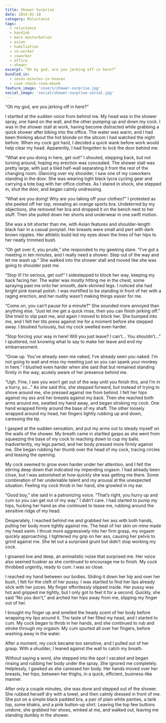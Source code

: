 ```yaml
---
title: Shower Surprise
date: 2014-01-10
category: Reluctance
tags:
  - reluctance
  - handjob
  - male masturbation
  - asian
  - humiliation
  - co-worker
  - coworker
  - office
  - shower
excerpt: “Oh my god, are you jerking off in here?”
bundled_in:
  - seven-minutes-in-heaven
  - coat-check-room-ebook
feature_image: 'covers/shower-surprise.jpg'
social_image: 'social/shower-surprise-social.jpg'
---
```


“Oh my god, are you jerking off in here?”

I startled at the sudden voice from behind me. My head was in the shower spray, one hand on the wall, and the other pumping up and down my cock. I was in the shower stall at work, having become distracted while grabbing a quick shower after biking into the office. The water was warm, and I had been thinking about the hot blonde on the sitcom I had watched the night before. When my cock got hard, I decided a quick wank before work would help clear my head. Apparently, I had forgotten to lock the door behind me.

“What are you doing in here, get out!” I shouted, stepping back, but not turning around, hoping my erection was concealed. The shower stall was pretty large, with just a tiled half-wall separating it from the rest of the changing room. Glancing over my shoulder, I saw one of my coworkers standing in the door. She was wearing tight black lycra cycling gear and carrying a tote bag with her office clothes. As I stared in shock, she stepped in, shut the door, and began calmly undressing.

“What are you doing! Why are you taking off your clothes?” I protested as she peeled off her top, revealing an orange sports bra. Undeterred by my objections, she removed her bra and dropped it on the bench next to her stuff. Then she pulled down her shorts and underwear in one swift motion.

She was a bit shorter than me, with Asian features and shoulder-length black hair in a casual ponytail. Her breasts were small and pert with dark brown nipples. Her athletic build led my eyes down the lines of her hips to her neatly trimmed bush.

“Oh get over it, you prude,” she responded to my gawking stare. “I’ve got a meeting in ten minutes, and I really need a shower. Step out of the way and let me wash up.” She walked into the shower stall and moved like she was going to shoulder past me.

“Stop it! I’m serious, get out!” I sidestepped to block her way, keeping my back facing her. The water was mostly hitting me in the chest, some spraying past me onto her smooth, dark-skinned legs. I noticed she had bright pink toenail polish. I was mortified to be standing in front of her with a raging erection, and her nudity wasn’t making things easier for me.

“Come on, you can’t pause for a minute?” She sounded more annoyed than anything else. “Just let me get a quick rinse, then you can finish jerking off.” She tried to slip past me, and again I moved to block her. She bumped into me, and I felt her tits press against me for a moment before she stepped away. I blushed furiously, but my cock swelled even harder.

“Stop forcing your way in here! Will you just leave? I can’t… You shouldn’t…” I sputtered, not knowing what to say to make her leave and end my embarrassment.

“Grow up. You’ve already seen me naked, I’ve already seen you naked. I’m not going to wait and miss my meeting just so you can spank your monkey in here.” I blushed even harder when she said that but remained standing firmly in the way, acutely aware of her presence behind me.

“Ugh. Fine, I see you won’t get out of the way until you finish this, and I’m in a hurry, so…” As she said this, she stepped forward, but instead of trying to shove around me, she pressed against me from behind. I felt her hips against my ass and her breasts against my back. Then she reached both arms around me, swatted my hand away, and began stroking my cock. One hand wrapped firmly around the base of my shaft. The other loosely wrapped around my head, her fingers lightly rubbing up and down, caressing the tip.

I gasped at the sudden sensation, and put my arms out to steady myself on the walls of the shower. My breath came in startled gasps as she went from squeezing the base of my cock to reaching down to cup my balls. Inadvertently, my legs parted, and her body pressed more firmly against me. She began rubbing her thumb over the head of my cock, tracing circles and teasing the opening.

My cock seemed to grow even harder under her attention, and I felt the stirring deep down that indicated my impending orgasm. I had already been close, but I was astonished at how quickly she was getting me there. Some combination of her undeniable talent and my arousal at the unexpected situation. Feeling my cock throb in her hand, she growled in my ear.

“Good boy,” she said in a patronizing voice. “That’s right, you hurry up and cum so you can get out of my way.” I didn’t care. I had started to pump my hips, fucking her hand as she continued to tease me, rubbing around the sensitive ridge of my head.

Desperately, I reached behind me and grabbed her ass with both hands, pulling her body more tightly against me. The heat of her skin on mine made my head swim. I thrust more aggressively into her firm grasp, my orgasm quickly approaching. I tightened my grip on her ass, causing her pelvis to grind against me. She let out a surprised grunt but didn’t stop working my cock.

I groaned low and deep, an animalistic noise that surprised me. Her voice also seemed huskier as she continued to encourage me to finish. My cock throbbed urgently, ready to cum. I was so close.

I reached my hand between our bodies. Sliding it down her hip and over her bush, I felt for the cleft of her pussy. I was startled to find her lips already slick with her juices. My finger effortlessly slipped inside. Her pussy was hot and gripped me tightly, but I only got to feel it for a second. Quickly, she said “No you don’t,” and arched her hips away from me, slipping my finger out of her.

I brought my finger up and smelled the heady scent of her body before wrapping my lips around it. The taste of her filled my head, and I started to cum. My cock began to throb in her hands, and she continued to rub and stroke through my orgasm. My cum spurted all over her fingers, before washing away in the water.

After a moment, my cock became too sensitive, and I pulled out of her grasp. With a shudder, I leaned against the wall to catch my breath.

Without saying a word, she stepped into the spot I vacated and began rinsing and rubbing her body under the spray. She ignored me completely. Helplessly, I gawked as she caressed her body. Her hands moved over her breasts, her hips, between her thighs, in a quick, efficient, business-like manner.

After only a couple minutes, she was done and stepped out of the shower. She rubbed herself dry with a towel, and then calmly dressed in front of me. She put on a simple black padded bra, a pair of plain white panties, a tank top, some khakis, and a pink button-up shirt. Leaving the top few buttons undone, she grabbed her shoes, winked at me, and walked out, leaving me standing dumbly in the shower.
